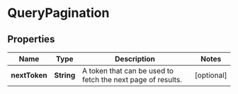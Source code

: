 
# QueryPagination

## Properties
Name | Type | Description | Notes
------------ | ------------- | ------------- | -------------
**nextToken** | **String** | A token that can be used to fetch the next page of results. |  [optional]



